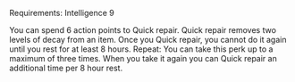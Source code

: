 Requirements: Intelligence 9

You can spend 6 action points to Quick repair. Quick repair removes two levels of decay from an item. Once you Quick repair, you cannot do it again until you rest for at least 8 hours. Repeat: You can take this perk up to a maximum of three times. When you take it again you can Quick repair an additional time per 8 hour rest.